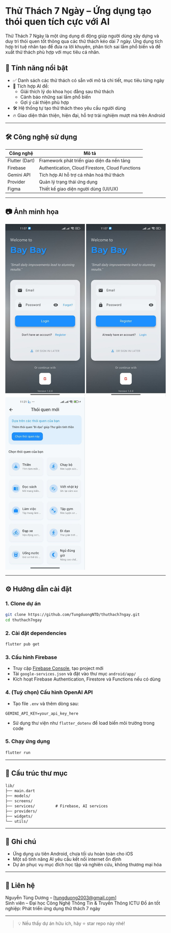 
# Thử Thách 7 Ngày – Ứng dụng tạo thói quen tích cực với AI

Thử Thách 7 Ngày là một ứng dụng di động giúp người dùng xây dựng và duy trì thói quen tốt thông qua các thử thách kéo dài 7 ngày. Ứng dụng tích hợp trí tuệ nhân tạo để đưa ra lời khuyên, phân tích sai lầm phổ biến và đề xuất thử thách phù hợp với mục tiêu cá nhân.

## 🚀 Tính năng nổi bật

- ✅ Danh sách các thử thách có sẵn với mô tả chi tiết, mục tiêu từng ngày
- 🧠 Tích hợp AI để:
  - Giải thích lý do khoa học đằng sau thử thách
  - Cảnh báo những sai lầm phổ biến
  - Gợi ý cải thiện phù hợp
- 🛠️ Hệ thống tự tạo thử thách theo yêu cầu người dùng
- 🔥 Giao diện thân thiện, hiện đại, hỗ trợ trải nghiệm mượt mà trên Android

---

## 🛠️ Công nghệ sử dụng

| Công nghệ       | Mô tả |
|----------------|-------|
| Flutter (Dart) | Framework phát triển giao diện đa nền tảng |
| Firebase       | Authentication, Cloud Firestore, Cloud Functions |
| Gemini API     | Tích hợp AI hỗ trợ cá nhân hoá thử thách |
| Provider       | Quản lý trạng thái ứng dụng |
| Figma          | Thiết kế giao diện người dùng (UI/UX) |

---

## 📷 Ảnh minh họa

<img src="screenshots/login.jpg" width="250"> <img src="screenshots/signup.jpg" width="250"> <img src="screenshots/habit_screen.jpg" width="250">

---

## ⚙️ Hướng dẫn cài đặt

### 1. Clone dự án

```bash
git clone https://github.com/TungduongNTD/thuthach7ngay.git
cd thuthach7ngay
```

### 2. Cài đặt dependencies

```bash
flutter pub get
```

### 3. Cấu hình Firebase

- Truy cập [Firebase Console](https://console.firebase.google.com/), tạo project mới
- Tải `google-services.json` và đặt vào thư mục `android/app/`
- Kích hoạt Firebase Authentication, Firestore và Functions nếu có dùng

### 4. (Tuỳ chọn) Cấu hình OpenAI API

- Tạo file `.env` và thêm dòng sau:

```env
GEMINI_API_KEY=your_api_key_here
```

- Sử dụng thư viện như `flutter_dotenv` để load biến môi trường trong code

### 5. Chạy ứng dụng

```bash
flutter run
```

---

## 📂 Cấu trúc thư mục

```plaintext
lib/
├── main.dart
├── models/
├── screens/
├── services/         # Firebase, AI services
├── providers/
├── widgets/
└── utils/
```

---

## 📌 Ghi chú

- Ứng dụng ưu tiên Android, chưa tối ưu hoàn toàn cho iOS
- Một số tính năng AI yêu cầu kết nối internet ổn định
- Dự án phục vụ mục đích học tập và nghiên cứu, không thương mại hóa

---

## 📧 Liên hệ

Nguyễn Tùng Dương – [tungduong2003@gmail.com]  
Sinh viên – Đại học Công Nghệ Thông Tin & Truyền Thông ICTU
Đồ án tốt nghiệp: Phát triển ứng dụng thử thách 7 ngày

---

> 💡 Nếu thấy dự án hữu ích, hãy ⭐ star repo này nhé!

